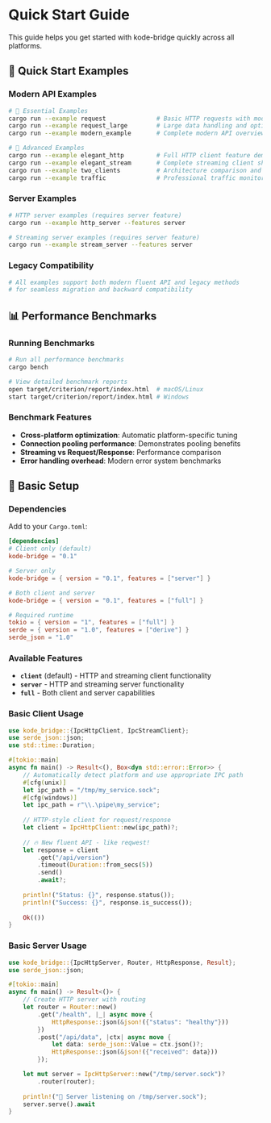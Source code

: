 # Quick Start Guide

This guide helps you get started with kode-bridge quickly across all platforms.

## 🚀 Quick Start Examples

### Modern API Examples
```bash
# 🌟 Essential Examples
cargo run --example request              # Basic HTTP requests with modern API
cargo run --example request_large        # Large data handling and optimization
cargo run --example modern_example       # Complete modern API overview

# 🎨 Advanced Examples
cargo run --example elegant_http         # Full HTTP client feature demonstration
cargo run --example elegant_stream       # Complete streaming client showcase
cargo run --example two_clients          # Architecture comparison and best practices
cargo run --example traffic              # Professional traffic monitoring implementation
```

### Server Examples
```bash
# HTTP server examples (requires server feature)
cargo run --example http_server --features server

# Streaming server examples (requires server feature)
cargo run --example stream_server --features server
```

### Legacy Compatibility
```bash
# All examples support both modern fluent API and legacy methods
# for seamless migration and backward compatibility
```

## 📊 Performance Benchmarks

### Running Benchmarks
```bash
# Run all performance benchmarks
cargo bench

# View detailed benchmark reports
open target/criterion/report/index.html  # macOS/Linux
start target/criterion/report/index.html # Windows
```

### Benchmark Features
- **Cross-platform optimization**: Automatic platform-specific tuning
- **Connection pooling performance**: Demonstrates pooling benefits
- **Streaming vs Request/Response**: Performance comparison
- **Error handling overhead**: Modern error system benchmarks

## 🔧 Basic Setup

### Dependencies
Add to your `Cargo.toml`:

```toml
[dependencies]
# Client only (default)
kode-bridge = "0.1"

# Server only  
kode-bridge = { version = "0.1", features = ["server"] }

# Both client and server
kode-bridge = { version = "0.1", features = ["full"] }

# Required runtime
tokio = { version = "1", features = ["full"] }
serde = { version = "1.0", features = ["derive"] }
serde_json = "1.0"
```

### Available Features
- **`client`** (default) - HTTP and streaming client functionality
- **`server`** - HTTP and streaming server functionality  
- **`full`** - Both client and server capabilities

### Basic Client Usage
```rust
use kode_bridge::{IpcHttpClient, IpcStreamClient};
use serde_json::json;
use std::time::Duration;

#[tokio::main]
async fn main() -> Result<(), Box<dyn std::error::Error>> {
    // Automatically detect platform and use appropriate IPC path
    #[cfg(unix)]
    let ipc_path = "/tmp/my_service.sock";
    #[cfg(windows)]
    let ipc_path = r"\\.\pipe\my_service";
    
    // HTTP-style client for request/response
    let client = IpcHttpClient::new(ipc_path)?;
    
    // 🔥 New fluent API - like reqwest!
    let response = client
        .get("/api/version")
        .timeout(Duration::from_secs(5))
        .send()
        .await?;
    
    println!("Status: {}", response.status());
    println!("Success: {}", response.is_success());
    
    Ok(())
}
```

### Basic Server Usage
```rust
use kode_bridge::{IpcHttpServer, Router, HttpResponse, Result};
use serde_json::json;

#[tokio::main]
async fn main() -> Result<()> {
    // Create HTTP server with routing
    let router = Router::new()
        .get("/health", |_| async move {
            HttpResponse::json(&json!({"status": "healthy"}))
        })
        .post("/api/data", |ctx| async move {
            let data: serde_json::Value = ctx.json()?;
            HttpResponse::json(&json!({"received": data}))
        });

    let mut server = IpcHttpServer::new("/tmp/server.sock")?
        .router(router);
    
    println!("🚀 Server listening on /tmp/server.sock");
    server.serve().await
}
```